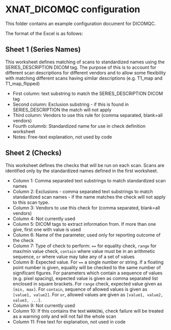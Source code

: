 XNAT_DICOMQC configuration
==========================

This folder contains an example configuration document for DICOMQC.

The format of the Excel is as follows:

Sheet 1 (Series Names)
----------------------

This worksheet defines matching of scans to standardized names using the
SERIES_DESCRIPTION DICOM tag. The purpose of this is to account for different
scan descriptions for different vendors and to allow some flexibility with
matching different scans having similar descriptions (e.g. T1_map and T1_map_flipped)

 - First column: text substring to match the SERIES_DESCRIPTION DICOM tag
 - Second column: Exclusion substring - if this is found in SERIES_DESCRIPTION the match will not apply
 - Third column: Vendors to use this rule for (comma separated, blank=all vendors)
 - Fourth columnb: Standardized name for use in check definition worksheet
 - Notes: Free-text explanation, not used by code

Sheet 2 (Checks)
----------------

This worksheet defines the checks that will be run on each scan. Scans are
identified only by the standardized names defined in the first worksheet.

 - Column 1: Comma separated text substrings to match standardized scan names
 - Column 2: Exclusions - comma separated text substrings to match standardized scan names - if the name matches
   the check will not apply to this scan type.
 - Column 3: Vendors to use this check for (comma separated, blank=all vendors)
 - Column 4: Not currently used
 - Column 5: DICOM tags to extract information from. If more than one give, first one with value is used
 - Column 6: Name of the parameter, used only for reporting outcome of the check
 - Column 7: Type of check to perform: `==` for equality check, `range` for max/min value check, `contain` 
   where value must be in an arithmetic sequence, `or` where value may take any of a set of values
 - Column 8: Expected value. For `==` a single number or string. If a floating point number is given, equality
   will be checked to the same number of significant figures. For parameters which contain a sequence of values
   (e.g. pixel spacing), expected value is given as comma separated list enclosed in square brackets. For 
   `range` check, expected value given as `[min, max]`. For `contain`, sequence of allowed values is given
   as `[value1, value2]`. For `or`, allowed values are given as `[value1, value2, value3, ...]`.
 - Column 9: Not currently used
 - Column 10: If this contains the text `WARNING`, check failure will be treated as a warning only and will
   not fail the whole scan
 - Column 11: Free text for explanation, not used in code

